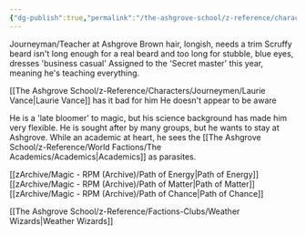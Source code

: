```yaml
---
{"dg-publish":true,"permalink":"/the-ashgrove-school/z-reference/characters/journeymen/steven-harwood/"}
---
```


Journeyman/Teacher at Ashgrove 
Brown hair, longish, needs a trim Scruffy beard isn't long enough for a real beard and too long for stubble, blue eyes, dresses 'business casual' Assigned to the 'Secret master' this year, meaning he's teaching everything.

[[The Ashgrove School/z-Reference/Characters/Journeymen/Laurie Vance\|Laurie Vance]] has it bad for him
He doesn't appear to be aware

He is a 'late bloomer' to magic, but his science background has made him very flexible. He is sought after by many groups, but he wants to stay at Ashgrove. While an academic at heart, he sees the [[The Ashgrove School/z-Reference/World Factions/The Academics/Academics\|Academics]] as parasites.

[[zArchive/Magic - RPM (Archive)/Path of Energy\|Path of Energy]]
[[zArchive/Magic - RPM (Archive)/Path of Matter\|Path of Matter]]
[[zArchive/Magic - RPM (Archive)/Path of Chance\|Path of Chance]]

[[The Ashgrove School/z-Reference/Factions-Clubs/Weather Wizards\|Weather Wizards]]

